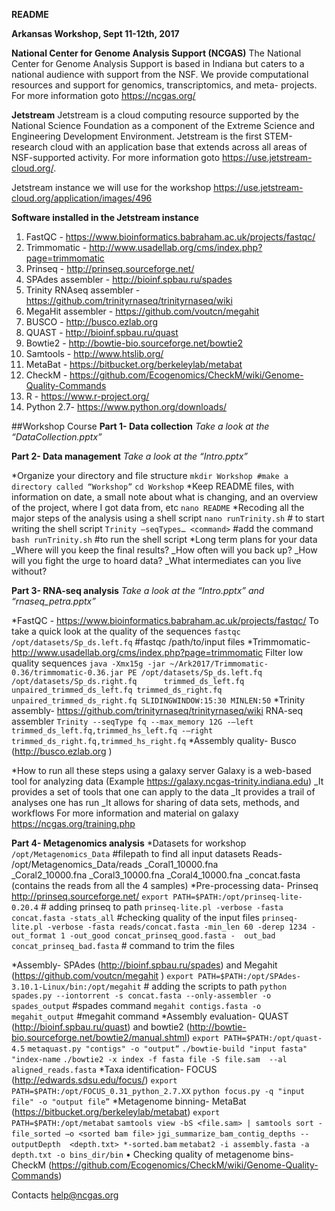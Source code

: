 **README**

**Arkansas Workshop, Sept 11-12th, 2017**

**National Center for Genome Analysis Support (NCGAS)**
The National Center for Genome Analysis Support is based in Indiana but caters to a national audience with support from the NSF. We provide computational resources and support for genomics, transcriptomics, and meta- projects. For more information goto https://ncgas.org/

**Jetstream**
Jetstream is a cloud computing resource supported by the National Science Foundation as a component of the Extreme Science and Engineering Development Environment. Jetstream is the first STEM-research cloud with an application base that extends across all areas of NSF-supported activity. For more information goto https://use.jetstream-cloud.org/.

Jetstream instance we will use for the workshop https://use.jetstream-cloud.org/application/images/496

**Software installed in the Jetstream instance** 

  1.	FastQC - https://www.bioinformatics.babraham.ac.uk/projects/fastqc/ 
  2.	Trimmomatic - http://www.usadellab.org/cms/index.php?page=trimmomatic 
  3.	Prinseq - http://prinseq.sourceforge.net/ 
  4.	SPAdes assembler - http://bioinf.spbau.ru/spades 
  5.	Trinity RNAseq assembler - https://github.com/trinityrnaseq/trinityrnaseq/wiki 
  6.	MegaHit assembler - https://github.com/voutcn/megahit 
  7.	BUSCO - http://busco.ezlab.org
  8.	QUAST -  http://bioinf.spbau.ru/quast
  9.	Bowtie2 - http://bowtie-bio.sourceforge.net/bowtie2 
  10.	Samtools - http://www.htslib.org/ 
  11.	MetaBat - https://bitbucket.org/berkeleylab/metabat 
  12.	CheckM - https://github.com/Ecogenomics/CheckM/wiki/Genome-Quality-Commands 
  13.	R - https://www.r-project.org/ 
  14.	Python 2.7- https://www.python.org/downloads/ 

##Workshop Course
**Part 1- Data collection**
*Take a look at the “DataCollection.pptx”*

**Part 2- Data management**
*Take a look at the “Intro.pptx”*

*Organize your directory and file structure
      `mkdir Workshop #make a directory called “Workshop”`
      `cd Workshop`
*Keep README files, with information on date, a small note about what is changing, and an overview of the project, where I got data    from, etc
      `nano README`
*Recoding all the major steps of the analysis using a shell script 
        `nano runTrinity.sh` # to start writing the shell script
        `Trinity –seqTypes… <command>` #add the command
        `bash runTrinity.sh` #to run the shell script
*Long term plans for your data 
      _Where will you keep the final results? 
      _How often will you back up?
      _How will you fight the urge to hoard data?
      _What intermediates can you live without?

**Part 3- RNA-seq analysis**
*Take a look at the “Intro.pptx” and “rnaseq_petra.pptx”*

*FastQC - https://www.bioinformatics.babraham.ac.uk/projects/fastqc/
    To take a quick look at the quality of the sequences 
    `fastqc /opt/datasets/Sp_ds.left.fq` #fastqc /path/to/input files
*Trimmomatic- http://www.usadellab.org/cms/index.php?page=trimmomatic
    Filter low quality sequences
    `java -Xmx15g -jar ~/Ark2017/Trimmomatic-0.36/trimmomatic-0.36.jar PE /opt/datasets/Sp_ds.left.fq /opt/datasets/Sp_ds.right.fq      trimmed_ds_left.fq unpaired_trimmed_ds_left.fq trimmed_ds_right.fq unpaired_trimmed_ds_right.fq SLIDINGWINDOW:15:30 MINLEN:50`
*Trinity assembly- https://github.com/trinityrnaseq/trinityrnaseq/wiki
    RNA-seq assembler 
    `Trinity --seqType fq --max_memory 12G -–left trimmed_ds_left.fq,trimmed_hs_left.fq -–right trimmed_ds_right.fq,trimmed_hs_right.fq`
*Assembly quality- Busco (http://busco.ezlab.org )

*How to run all these steps using a galaxy server 
  Galaxy is a web-based tool for analyzing data (Example https://galaxy.ncgas-trinity.indiana.edu)
    _It provides a set of tools that one can apply to the data
    _It provides a trail of analyses one has run
    _It allows for sharing of data sets, methods, and workflows
For more information and material on galaxy https://ncgas.org/training.php 

**Part 4- Metagenomics analysis**
*Datasets for workshop 
  `/opt/Metagenomics_Data` #filepath to find all input datasets 
   Reads- /opt/Metagenomics_Data/reads
    _Coral1_10000.fna  
    _Coral2_10000.fna
    _Coral3_10000.fna
    _Coral4_10000.fna
    _concat.fasta  (contains the reads from all the 4 samples)
*Pre-processing data- Prinseq http://prinseq.sourceforge.net/
    `export PATH=$PATH:/opt/prinseq-lite-0.20.4` # adding prinseq to path 
    `prinseq-lite.pl -verbose -fasta concat.fasta -stats_all` #checking quality of the input files
    `prinseq-lite.pl -verbose -fasta reads/concat.fasta -min_len 60 -derep 1234 -out_format 1 -out_good concat_prinseq_good.fasta -  out_bad concat_prinseq_bad.fasta` # command to trim the files 

*Assembly- SPAdes (http://bioinf.spbau.ru/spades) and Megahit (https://github.com/voutcn/megahit )
    `export PATH=$PATH:/opt/SPAdes-3.10.1-Linux/bin:/opt/megahit` # adding the scripts to path 
    `python spades.py --iontorrent -s concat.fasta --only-assembler -o spades_output` #spades command 
    `megahit contigs.fasta -o megahit_output` #megahit command 
*Assembly evaluation- QUAST (http://bioinf.spbau.ru/quast) and bowtie2 (http://bowtie-bio.sourceforge.net/bowtie2/manual.shtml)
    `export PATH=$PATH:/opt/quast-4.5`
    `metaquast.py "contigs" -o "output“`
    `./bowtie-build "input fasta" "index-name`
    `./bowtie2 -x index -f fasta file -S file.sam  --al aligned_reads.fasta`
*Taxa identification- FOCUS (http://edwards.sdsu.edu/focus/) 
    `export PATH=$PATH:/opt/FOCUS_0.31_python_2.7.XX`
    `python focus.py -q "input file" -o "output file”`
*Metagenome binning- MetaBat (https://bitbucket.org/berkeleylab/metabat)
    `export PATH=$PATH:/opt/metabat`
    `samtools view -bS <file.sam> | samtools sort - file_sorted –o <sorted bam file>` 
    `jgi_summarize_bam_contig_depths --outputDepth  <depth.txt> *-sorted.bam`
    `metabat2 -i assembly.fasta -a depth.txt -o bins_dir/bin`
•	Checking quality of metagenome bins- CheckM (https://github.com/Ecogenomics/CheckM/wiki/Genome-Quality-Commands) 

Contacts
help@ncgas.org
